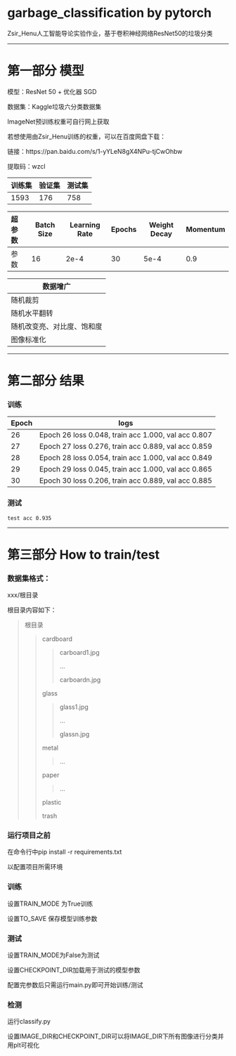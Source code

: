 # garbage_classification by pytorch
 Zsir_Henu人工智能导论实验作业，基于卷积神经网络ResNet50的垃圾分类

----

<h1>
    第一部分 模型
</h1>

<p>
    模型：ResNet 50 + 优化器 SGD
</p>

<p>
    数据集：Kaggle垃圾六分类数据集
</p>
<p>
    ImageNet预训练权重可自行网上获取
</p>

<p>
    若想使用由Zsir_Henu训练的权重，可以在百度网盘下载：
</p>

<p>
    链接：https://pan.baidu.com/s/1-yYLeN8gX4NPu-tjCwOhbw
</p>

<p>
    提取码：wzcl
</p>










| 训练集 | 验证集 | 测试集 |
| ------ | ------ | ------ |
| 1593   | 176    | 758    |



| 超参数 | Batch Size | Learning Rate | Epochs | Weight Decay | Momentum |
| :----- | ---------- | ------------- | ------ | ------------ | -------- |
| 参数   | 16         | 2e-4          | 30     | 5e-4         | 0.9      |

| 数据增广                   |
| -------------------------- |
| 随机裁剪                   |
| 随机水平翻转               |
| 随机改变亮、对比度、饱和度 |
| 图像标准化                 |

----



<h1>
    第二部分 结果
</h1>

<h3>
    训练
</h3>

| Epoch | logs                                                |
| ----- | --------------------------------------------------- |
| 26    | Epoch 26 loss 0.048, train acc 1.000, val acc 0.807 |
| 27    | Epoch 27 loss 0.276, train acc 0.889, val acc 0.859 |
| 28    | Epoch 28 loss 0.054, train acc 1.000, val acc 0.849 |
| 29    | Epoch 29 loss 0.045, train acc 1.000, val acc 0.865 |
| 30    | Epoch 30 loss 0.206, train acc 0.889, val acc 0.885 |

<h3>
    测试
</h3>

```
test acc 0.935
```

____

<h1>
    第三部分 How to train/test
</h1>

<h3>
    数据集格式：
</h3>
xxx/根目录

根目录内容如下：

> 根目录
>
> >
> >
> >cardboard
> >
> >> carboard1.jpg
> >>
> >> ...
> >>
> >> carboardn.jpg
> >
> >glass
> >
> >> glass1.jpg
> >>
> >> ...
> >>
> >> glassn.jpg
> >
> >metal
> >
> >> ...
> >
> >paper
> >
> >> ...
> >
> >plastic
> >
> >trash
<h3>
    运行项目之前
</h3>

在命令行中pip install -r requirements.txt

以配置项目所需环境

<h3>
    训练
</h3>

设置TRAIN_MODE 为True训练

设置TO_SAVE 保存模型训练参数

<H3>
    测试
</h3>

设置TRAIN_MODE为False为测试

设置CHECKPOINT_DIR加载用于测试的模型参数

配置完参数后只需运行main.py即可开始训练/测试
<h3>
    检测
</h3>

运行classify.py

设置IMAGE_DIR和CHECKPOINT_DIR可以将IMAGE_DIR下所有图像进行分类并用plt可视化



